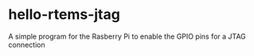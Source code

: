 hello-rtems-jtag
================

A simple program for the Rasberry Pi to enable the GPIO pins for a JTAG connection
